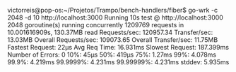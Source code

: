 victorreis@pop-os:~/Projetos/Trampo/bench-handlers/fiber$ go-wrk -c 2048 -d 10 http://localhost:3000
Running 10s test @ http://localhost:3000
  2048 goroutine(s) running concurrently
1209769 requests in 10.001616909s, 130.37MB read
Requests/sec:           120957.34
Transfer/sec:           13.03MB
Overall Requests/sec:   109073.65
Overall Transfer/sec:   11.75MB
Fastest Request:        22µs
Avg Req Time:           16.931ms
Slowest Request:        187.399ms
Number of Errors:       0
10%:                    45µs
50%:                    419µs
75%:                    1.27ms
99%:                    4.078ms
99.9%:                  4.219ms
99.9999%:               4.231ms
99.99999%:              4.231ms
stddev:                 5.935ms